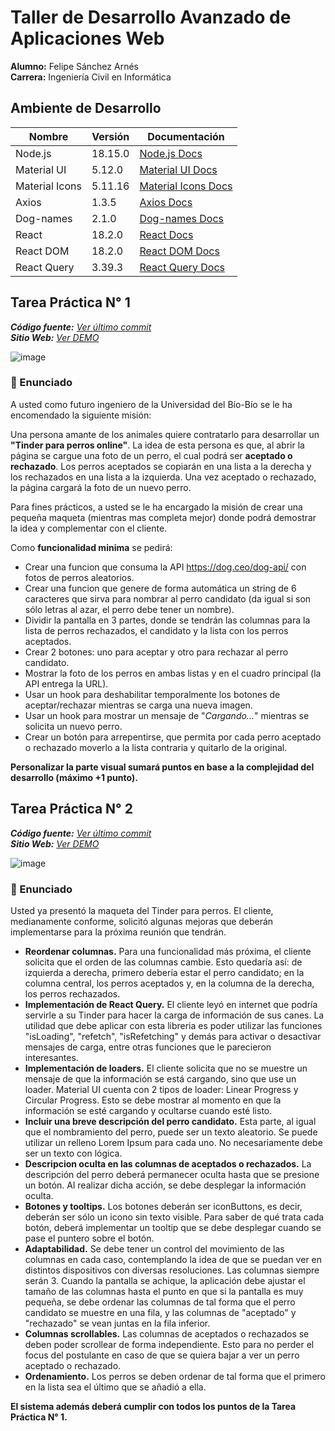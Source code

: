 # Taller de Desarrollo Avanzado de Aplicaciones Web

**Alumno:** Felipe Sánchez Arnés  
**Carrera:** Ingeniería Civil en Informática

## Ambiente de Desarrollo

| Nombre | Versión | Documentación |
| ------ | ------- | ------------- |
| Node.js | 18.15.0 | [Node.js Docs](https://nodejs.org/en/docs) |
| Material UI | 5.12.0 | [Material UI Docs](https://mui.com/material-ui/getting-started/overview/) |
| Material Icons | 5.11.16 | [Material Icons Docs](https://mui.com/material-ui/material-icons/) |
| Axios | 1.3.5 | [Axios Docs](https://axios-http.com/docs/intro) |
| Dog-names | 2.1.0 | [Dog-names Docs](https://github.com/sindresorhus/dog-names) |
| React | 18.2.0 | [React Docs](https://react.dev/learn) |
| React DOM | 18.2.0 | [React DOM Docs](https://react.dev/reference/react-dom) |
| React Query | 3.39.3 | [React Query Docs](https://tanstack.com/query/v4/docs/react/overview) |

## Tarea Práctica N° 1

_**Código fuente:** [Ver último commit](https://github.com/fsarnes/tinder-perros/tree/2c5106ed5373d18f6ca1496c3102f5676800c1ff)_  
_**Sitio Web:** [Ver DEMO](https://tinder-perros-tarea1.netlify.app/)_

![image](https://user-images.githubusercontent.com/59930505/234180842-2db5b3ea-5a76-4e13-a095-466be81f7a11.png)

### 💬 Enunciado
A usted como futuro ingeniero de la Universidad del Bío-Bío se le ha encomendado la siguiente misión:

Una persona amante de los animales quiere contratarlo para desarrollar un **"Tinder para perros online"**. La idea de esta persona es que, al abrir la página se cargue una foto de un perro, el cual podrá ser **aceptado o rechazado**. Los perros aceptados se copiarán en una lista a la derecha y los rechazados en una lista a la izquierda. Una vez aceptado o rechazado, la página cargará la foto de un nuevo perro.

Para fines prácticos, a usted se le ha encargado la misión de crear una pequeña maqueta (mientras mas completa mejor) donde podrá demostrar la idea y complementar con el cliente.

Como **funcionalidad minima** se pedirá:

- Crear una funcion que consuma la API https://dog.ceo/dog-api/ con fotos de perros aleatorios.
- Crear una funcion que genere de forma automática un string de 6 caracteres que sirva para nombrar al perro candidato (da igual si son sólo letras al azar, el perro debe tener un nombre).
- Dividir la pantalla en 3 partes, donde se tendrán las columnas para la lista de perros rechazados, el candidato y la lista con los perros aceptados.
- Crear 2 botones: uno para aceptar y otro para rechazar al perro candidato.
- Mostrar la foto de los perros en ambas listas y en el cuadro principal (la API entrega la URL).
- Usar un hook para deshabilitar temporalmente los botones de aceptar/rechazar mientras se carga una nueva imagen.
- Usar un hook para mostrar un mensaje de "*Cargando...*" mientras se solicita un nuevo perro.
- Crear un botón para arrepentirse, que permita por cada perro aceptado o rechazado moverlo a la lista contraria y quitarlo de la original.

**Personalizar la parte visual sumará puntos en base a la complejidad del desarrollo (máximo +1 punto).**

## Tarea Práctica N° 2

_**Código fuente:** [Ver último commit](https://github.com/fsarnes/tinder-perros/tree/b50efcc8e8b7e5c8f504d51ef059221c0ad99499)_  
_**Sitio Web:** [Ver DEMO](https://tinder-perros-tarea2.netlify.app/)_

![image](https://user-images.githubusercontent.com/59930505/234510657-85a1ecc2-73ec-4c3c-a230-26a5af8bd2da.png)

### 💬 Enunciado

Usted ya presentó la maqueta del Tinder para perros. El cliente, medianamente conforme, solicitó algunas mejoras que deberán implementarse para la próxima reunión que tendrán.

- **Reordenar columnas.** Para una funcionalidad más próxima, el cliente solicita que el orden de las columnas cambie. Esto quedaría así: de izquierda a derecha, primero debería estar el perro candidato; en la columna central, los perros aceptados y, en la columna de la derecha, los perros rechazados.
- **Implementación de React Query.** El cliente leyó en internet que podría servirle a su Tinder para hacer la carga de información de sus canes. La utilidad que debe aplicar con esta libreria es poder utilizar las funciones "isLoading", "refetch", "isRefetching" y demás para activar o desactivar mensajes de carga, entre otras funciones que le parecieron interesantes.
- **Implementación de loaders.** El cliente solicita que no se muestre un mensaje de que la información se está cargando, sino que use un loader. Material UI cuenta con 2 tipos de loader: Linear Progress y Circular Progress. Esto se debe mostrar al momento en que la información se esté cargando y ocultarse cuando esté listo.
- **Incluir una breve descripción del perro candidato.** Esta parte, al igual que el nombramiento del perro, puede ser un texto aleatorio. Se puede utilizar un relleno Lorem Ipsum para cada uno. No necesariamente debe ser un texto con lógica.
- **Descripcion oculta en las columnas de aceptados o rechazados.** La descripción del perro deberá permanecer oculta hasta que se presione un botón. Al realizar dicha acción, se debe desplegar la información oculta.
- **Botones y tooltips.** Los botones deberán ser iconButtons, es decir, deberán ser sólo un icono sin texto visible. Para saber de qué trata cada botón, deberá implementar un tooltip que se debe desplegar cuando se pase el puntero sobre el botón.
- **Adaptabilidad.** Se debe tener un control del movimiento de las columnas en cada caso, contemplando la idea de que se puedan ver en distintos dispositivos con diversas resoluciones. Las columnas siempre serán 3. Cuando la pantalla se achique, la aplicación debe ajustar el tamaño de las columnas hasta el punto en que si la pantalla es muy pequeña, se debe ordenar las columnas de tal forma que el perro candidato se muestre en una fila, y las columnas de "aceptado" y "rechazado" se vean juntas en la fila inferior.
- **Columnas scrollables.** Las columnas de aceptados o rechazados se deben poder scrollear de forma independiente. Esto para no perder el focus del postulante en caso de que se quiera bajar a ver un perro aceptado o rechazado.
- **Ordenamiento.** Los perros se deben ordenar de tal forma que el primero en la lista sea el último que se añadió a ella.

**El sistema además deberá cumplir con todos los puntos de la Tarea Práctica N° 1.**